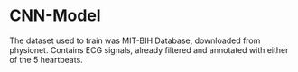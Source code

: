 # CNN-Model
The dataset used to train was MIT-BIH Database, downloaded from physionet. Contains ECG signals, already filtered and annotated with either of the 5 heartbeats.
